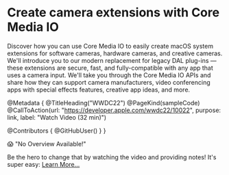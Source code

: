 # Create camera extensions with Core Media IO

Discover how you can use Core Media IO to easily create macOS system extensions for software cameras, hardware cameras, and creative cameras. We'll introduce you to our modern replacement for legacy DAL plug-ins — these extensions are secure, fast, and fully-compatible with any app that uses a camera input. We'll take you through the Core Media IO APIs and share how they can support camera manufacturers, video conferencing apps with special effects features, creative app ideas, and more.


@Metadata {
   @TitleHeading("WWDC22")
   @PageKind(sampleCode)
   @CallToAction(url: "https://developer.apple.com/wwdc22/10022", purpose: link, label: "Watch Video (32 min)")

   @Contributors {
      @GitHubUser(<replace this with your GitHub handle>)
   }
}

😱 "No Overview Available!"

Be the hero to change that by watching the video and providing notes! It's super easy:
 [Learn More…](https://wwdcnotes.github.io/WWDCNotes/documentation/wwdcnotes/contributing)
